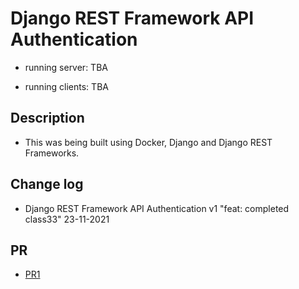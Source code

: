 # Django REST Framework API Authentication

- running server: TBA

- running clients: TBA

## Description

- This was being built using Docker, Django and Django REST Frameworks.

## Change log

- Django REST Framework API Authentication v1 "feat: completed class33" 23-11-2021

## PR

- [PR1](https://github.com/Moha-AlHanbali/drf-auth/pull/1)
